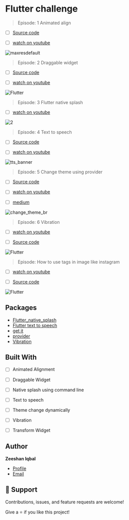# Flutter challenge


 <!-- ------------------------------------------------------ -->

> Episode: 1 Animated align

- [ ] [Source code](https://github.com/Zeeshan-progs/Flutter-challenge/tree/main/lib/ui/Alignment_align)

- [ ] [watch on youtube](https://www.youtube.com/watch?v=xtVApAuarD8)

![maxresdefault](https://user-images.githubusercontent.com/67018643/194779819-ef52a3a4-f825-4802-9b73-5f266283f37d.jpg)


 <!-- ------------------------------------------------------ -->
 
> Episode: 2 Draggable widget

- [ ] [Source code](https://github.com/Zeeshan-progs/Flutter-challenge/tree/main/lib/ui/dragabble)

- [ ] [watch on youtube](https://www.youtube.com/watch?v=1L4QlI_nwz0)

![Flutter](https://user-images.githubusercontent.com/67018643/196007613-bd08c0c9-b385-435a-8585-007b5ef1ddad.png)


 <!-- ------------------------------------------------------ -->

> Episode: 3 Flutter native splash

- [ ] [watch on youtube](https://www.youtube.com/watch?v=YGlgCbtXiYQ)

![2](https://user-images.githubusercontent.com/67018643/198876576-7ab02675-3bbb-4ddc-9f3f-244519b90cc0.png)


 <!-- ------------------------------------------------------ -->

> Episode: 4 Text to speech

- [ ] [Source code](https://github.com/Zeeshan-progs/Flutter-challenge/tree/main/lib/ui/text_to_speech)

- [ ] [watch on youtube](https://youtu.be/x0md828OzlA)

![tts_banner](https://user-images.githubusercontent.com/67018643/198876954-21baba64-d3fa-446e-b695-ebee80d692b3.png)



 <!-- ------------------------------------------------------ -->
 
> Episode: 5 Change theme using provider


- [ ] [Source code](https://github.com/Zeeshan-progs/Flutter-challenge/blob/main/lib/ui/change_theme/change_theme.dart)

- [ ] [watch on youtube](https://www.youtube.com/watch?v=h2JWvU1AMNA)
- [ ] [medium](https://medium.com/@md.zeeshaniqbal7277/change-theme-dynamically-flutter-provider-package-shared-preferences-35847c237025)

![change_theme_br](https://user-images.githubusercontent.com/67018643/199065296-5dba941f-7dbb-46ef-a48b-b4b0ad35b4ba.png)


 <!-- ------------------------------------------------------ -->
 
> Episode: 6 Vibration

- [ ] [watch on youtube](https://www.youtube.com/watch?v=gWMqED6R5pE)

- [ ] [Source code](https://github.com/Zeeshan-progs/Flutter-challenge/tree/main/lib/ui/change_theme)

![Flutter](https://user-images.githubusercontent.com/67018643/202201346-07123c03-13f5-4d3e-9eac-b4409f67413a.png)

 <!-- ------------------------------------------------------ -->
 
> Episode:  How to use tags in image like instagram 

- [ ] [watch on youtube](https://www.youtube.com/@codewithzeeshan2559/videos)

- [ ] [Source code](https://github.com/Zeeshan-progs/Flutter-challenge/tree/main/lib/ui/tag_in_image)

![Flutter](https://user-images.githubusercontent.com/67018643/204105205-020e2935-daab-4e9c-a988-5f4a7848f814.png)


## Packages

- [Flutter_native_splash ](https://pub.dev/packages/flutter_native_splash)
- [Flutter text to speech ](https://pub.dev/packages/flutter_tts)
- [get it ](https://pub.dev/packages/get_it)
- [provider](https://pub.dev/packages/provider)
- [Vibration](https://pub.dev/packages/vibration)


## Built With

- [ ] Animated Alignment
- [ ] Draggable Widget
- [ ] Native splash using command line
- [ ] Text to speech
- [ ] Theme change dynamically
- [ ] Vibration
- [ ] Transform Widget 







## Author

**Zeeshan Iqbal**

- [Profile](https://github.com/zeeshan-progs)
- [Email](mailto:md.zeeshaniqbal7277@gmail.com?subject=Hi "Hi!")


## 🤝 Support

Contributions, issues, and feature requests are welcome!

Give a ⭐️ if you like this project!

